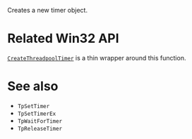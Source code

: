 Creates a new timer object.

# Related Win32 API
[`CreateThreadpoolTimer`](https://learn.microsoft.com/en-us/windows/win32/api/threadpoolapiset/nf-threadpoolapiset-createthreadpooltimer) is a thin wrapper around this function.

# See also
- `TpSetTimer`
- `TpSetTimerEx`
- `TpWaitForTimer`
- `TpReleaseTimer`
